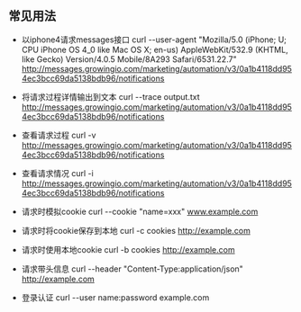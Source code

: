 ## 常见用法

- 以iphone4请求messages接口
curl --user-agent "Mozilla/5.0 (iPhone; U; CPU iPhone OS 4_0 like Mac OS X; en-us) AppleWebKit/532.9 (KHTML, like Gecko) Version/4.0.5 Mobile/8A293 Safari/6531.22.7" http://messages.growingio.com/marketing/automation/v3/0a1b4118dd954ec3bcc69da5138bdb96/notifications

- 将请求过程详情输出到文本
curl --trace output.txt http://messages.growingio.com/marketing/automation/v3/0a1b4118dd954ec3bcc69da5138bdb96/notifications

- 查看请求过程
curl -v http://messages.growingio.com/marketing/automation/v3/0a1b4118dd954ec3bcc69da5138bdb96/notifications

- 查看请求情况
curl -i http://messages.growingio.com/marketing/automation/v3/0a1b4118dd954ec3bcc69da5138bdb96/notifications

- 请求时模拟cookie
curl --cookie "name=xxx" www.example.com

- 请求时将cookie保存到本地
curl -c cookies http://example.com

- 请求时使用本地cookie
curl -b cookies http://example.com

- 请求带头信息
curl --header "Content-Type:application/json" http://example.com

- 登录认证
curl --user name:password example.com

